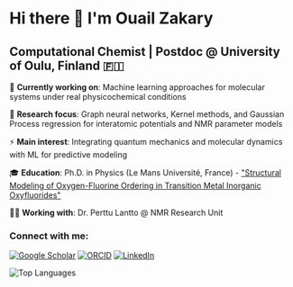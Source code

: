 # Hi there 👋 I'm Ouail Zakary

## Computational Chemist | Postdoc @ University of Oulu, Finland 🇫🇮

🔭 **Currently working on**: Machine learning approaches for molecular systems under real physicochemical conditions

🌱 **Research focus**: Graph neural networks, Kernel methods, and Gaussian Process regression for interatomic potentials and NMR parameter models

⚡ **Main interest**: Integrating quantum mechanics and molecular dynamics with ML for predictive modeling

🎓 **Education**: Ph.D. in Physics (Le Mans Université, France) - ["Structural Modeling of Oxygen-Fluorine Ordering in Transition Metal Inorganic Oxyfluorides"](https://theses.hal.science/tel-04412685/)

👨‍🔬 **Working with**: Dr. Perttu Lantto @ NMR Research Unit

### Connect with me:
[![Google Scholar](https://img.shields.io/badge/Google%20Scholar-4285F4?style=for-the-badge&logo=google-scholar&logoColor=white)](https://scholar.google.com/citations?user=kKUFATIAAAAJ&hl=en)
[![ORCID](https://img.shields.io/badge/ORCID-A6CE39?style=for-the-badge&logo=orcid&logoColor=white)](https://orcid.org/0000-0002-7793-3306)
[![LinkedIn](https://img.shields.io/badge/LinkedIn-0077B5?style=for-the-badge&logo=linkedin&logoColor=white)](https://www.linkedin.com/in/ouail-zakary-a63a521b9/)

![Top Languages](https://github-readme-stats.vercel.app/api/top-langs/?username=ozakary&layout=compact&theme=dark)

